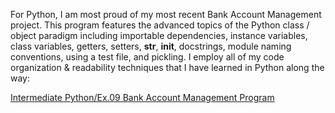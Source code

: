 For Python, I am most proud of my most recent Bank Account Management project. This program features the advanced topics of the Python class / object paradigm including importable dependencies, instance variables, class variables, getters, setters, __str__, __init__, docstrings, module naming conventions, using a test file, and pickling. I employ all of my code organization & readability techniques that I have learned in Python along the way:

[Intermediate Python/Ex.09 Bank Account Management Program](https://github.com/jcacela0298/Python-Programs/tree/main/Intermediate%20Python/Ex.09%20Bank%20Account%20Management%20Program)
